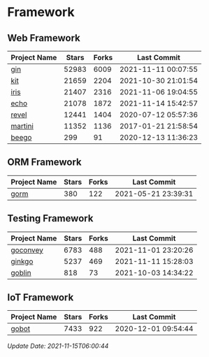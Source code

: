 # Framework

## Web Framework
| Project Name | Stars | Forks | Last Commit |
| ------------ | ----- | ----- | ----------- |
| [gin](https://github.com/gin-gonic/gin) | 52983 | 6009 | 2021-11-11 00:07:55 |
| [kit](https://github.com/go-kit/kit) | 21659 | 2204 | 2021-10-30 21:01:54 |
| [iris](https://github.com/kataras/iris) | 21407 | 2316 | 2021-11-06 19:04:55 |
| [echo](https://github.com/labstack/echo) | 21078 | 1872 | 2021-11-14 15:42:57 |
| [revel](https://github.com/revel/revel) | 12441 | 1404 | 2020-07-12 05:57:36 |
| [martini](https://github.com/go-martini/martini) | 11352 | 1136 | 2017-01-21 21:58:54 |
| [beego](https://github.com/astaxie/beego) | 299 | 91 | 2020-12-13 11:36:23 |

## ORM Framework
| Project Name | Stars | Forks | Last Commit |
| ------------ | ----- | ----- | ----------- |
| [gorm](https://github.com/jinzhu/gorm) | 380 | 122 | 2021-05-21 23:39:31 |

## Testing Framework
| Project Name | Stars | Forks | Last Commit |
| ------------ | ----- | ----- | ----------- |
| [goconvey](https://github.com/smartystreets/goconvey) | 6783 | 488 | 2021-11-01 23:20:26 |
| [ginkgo](https://github.com/onsi/ginkgo) | 5237 | 469 | 2021-11-11 15:28:03 |
| [goblin](https://github.com/franela/goblin) | 818 | 73 | 2021-10-03 14:34:22 |

## IoT Framework
| Project Name | Stars | Forks | Last Commit |
| ------------ | ----- | ----- | ----------- |
| [gobot](https://github.com/hybridgroup/gobot) | 7433 | 922 | 2020-12-01 09:54:44 |

*Update Date: 2021-11-15T06:00:44*